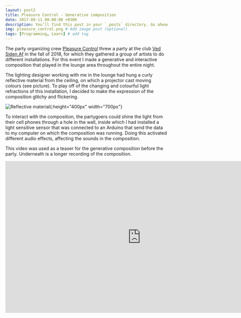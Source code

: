 ```yaml
---
layout: post2
title: Pleasure Control - Generative composition
date: 2017-09-11 00:00:00 +0300
description: You’ll find this post in your `_posts` directory. Go ahead and edit it and re-build the site to see your changes. # Add post description (optional)
img: pleasure_control.png # Add image post (optional)
tags: [Programming, Learn] # add tag
---
```


The party organizing crew [Pleasure Control][pleasure-control] threw a party at the club [Ved Siden Af][ved-siden-af] in the fall of 2018, for which they gathered a group of artists to do different installations. For this event I made a generative and interactive composition that played in the lounge area throughout the entire night. 

The lighting designer working with me in the lounge had hung a curly reflective material from the ceiling, on which a projector cast moving colours (see picture). To play off of the changing and colourful light refractions of this installation, I decided to make the expression of the composition glitchy and flickering.

![Reflective material](/portfolio/assets/img/reflections.jpg){:height="400px" width="700px"}

To interact with the composition, the partygoers could shine the light from their cell phones through a hole in the wall, inside which I had installed a light sensitive sensor that was connected to an Arduino that send the data to my computer on which the composition was running. Doing this activated different audio effects, affecting the sounds in the composition.

This video was used as a teaser for the generative composition before the party. Underneath is a longer recording of the composition.

<iframe src="https://player.vimeo.com/video/298604599" width="840" height="472.5" frameborder="0" webkitallowfullscreen mozallowfullscreen allowfullscreen></iframe>


[pleasure-control]: https://www.facebook.com/Pleasure-Control-1807796485956099/
[ved-siden-af]: https://www.facebook.com/KlubVedSidenAf/
